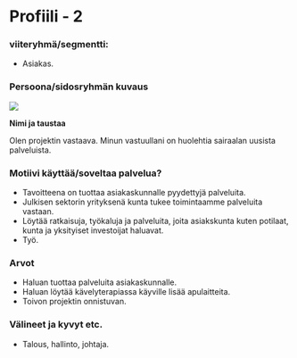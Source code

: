 # Profiili - 2



### viiteryhmä/segmentti:

* Asiakas.

### Persoona/sidosryhmän kuvaus

![](https://student.labranet.jamk.fi/~M3268/Ohjelmistosuunnittelu/ProductOwner.JPG)


**Nimi ja taustaa**

Olen projektin vastaava. Minun vastuullani on huolehtia sairaalan uusista palveluista.

### Motiivi käyttää/soveltaa palvelua? 

* Tavoitteena on tuottaa asiakaskunnalle pyydettyjä palveluita.
* Julkisen sektorin yrityksenä kunta tukee toimintaamme palveluita vastaan.
* Löytää ratkaisuja, työkaluja ja palveluita, joita asiakskunta kuten potilaat, kunta ja yksityiset investoijat haluavat. 
* Työ.


### Arvot  

* Haluan tuottaa palveluita asiakaskunnalle.
* Haluan löytää kävelyterapiassa käyville lisää apulaitteita.
* Toivon projektin onnistuvan.


### Välineet ja kyvyt etc.

* Talous, hallinto, johtaja.